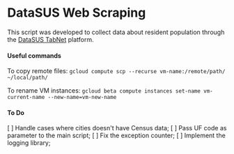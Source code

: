 # DataSUS Web Scraping
This script was developed to collect data about resident population through the [DataSUS TabNet](http://tabnet.datasus.gov.br/cgi/deftohtm.exe?popsvs/cnv/popbr.def) platform.

#### Useful commands
To copy remote files:
`gcloud compute scp --recurse vm-name:/remote/path/ ~/local/path/`

To rename VM instances:
`gcloud beta compute instances set-name vm-current-name --new-name=vm-new-name`

#### To Do
[ ] Handle cases where cities doesn't have Census data;
[ ] Pass UF code as parameter to the main script;
[ ] Fix the exception counter;
[ ] Implement the logging library;
